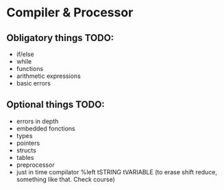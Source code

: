 # Compiler & Processor
## Obligatory things TODO:
* if/else
* while
* functions
* arithmetic expressions
* basic errors

## Optional things TODO:
* errors in depth
* embedded fonctions
* types
* pointers
* structs
* tables
* preprocessor
* just in time compilator
%left tSTRING tVARIABLE (to erase shift reduce, something like that. Check course)
